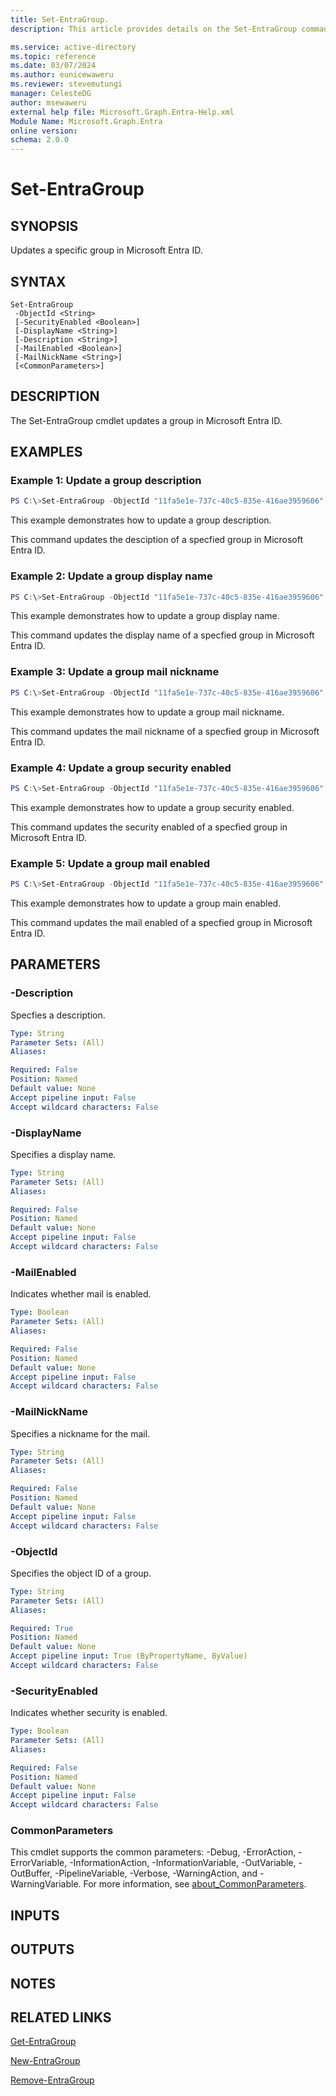 ```yaml
---
title: Set-EntraGroup.
description: This article provides details on the Set-EntraGroup command.

ms.service: active-directory
ms.topic: reference
ms.date: 03/07/2024
ms.author: eunicewaweru
ms.reviewer: stevemutungi
manager: CelesteDG
author: msewaweru
external help file: Microsoft.Graph.Entra-Help.xml
Module Name: Microsoft.Graph.Entra
online version:
schema: 2.0.0
---
```


# Set-EntraGroup

## SYNOPSIS
Updates a specific group in Microsoft Entra ID.

## SYNTAX

```
Set-EntraGroup 
 -ObjectId <String>
 [-SecurityEnabled <Boolean>]  
 [-DisplayName <String>] 
 [-Description <String>]
 [-MailEnabled <Boolean>] 
 [-MailNickName <String>] 
 [<CommonParameters>]
```

## DESCRIPTION
The Set-EntraGroup cmdlet updates a group in Microsoft Entra ID.

## EXAMPLES

### Example 1: Update a group description
```powershell
PS C:\>Set-EntraGroup -ObjectId "11fa5e1e-737c-40c5-835e-416ae3959606" -Description "This is my new group"
```

This example demonstrates how to update a group description.  

This command updates the desciption of a specfied group in Microsoft Entra ID.  

### Example 2: Update a group display name
```powershell
PS C:\>Set-EntraGroup -ObjectId "11fa5e1e-737c-40c5-835e-416ae3959606" -DisplayName "Parents of Conto"
```

This example demonstrates how to update a group display name.  

This command updates the display name of a specfied group in Microsoft Entra ID.  

### Example 3: Update a group mail nickname
```powershell
PS C:\>Set-EntraGroup -ObjectId "11fa5e1e-737c-40c5-835e-416ae3959606" -MailNickName "newnickname"
```

This example demonstrates how to update a group mail nickname.  

This command updates the mail nickname of a specfied group in Microsoft Entra ID.  

### Example 4: Update a group security enabled
```powershell
PS C:\>Set-EntraGroup -ObjectId "11fa5e1e-737c-40c5-835e-416ae3959606" -SecurityEnabled $true
```

This example demonstrates how to update a group security enabled.  

This command updates the security enabled of a specfied group in Microsoft Entra ID.  

### Example 5: Update a group mail enabled
```powershell
PS C:\>Set-EntraGroup -ObjectId "11fa5e1e-737c-40c5-835e-416ae3959606" -MailEnabled $true
```

This example demonstrates how to update a group main enabled.  

This command updates the mail enabled of a specfied group in Microsoft Entra ID.  

## PARAMETERS

### -Description
Specfies a description.

```yaml
Type: String
Parameter Sets: (All)
Aliases:

Required: False
Position: Named
Default value: None
Accept pipeline input: False
Accept wildcard characters: False
```

### -DisplayName
Specifies a display name.

```yaml
Type: String
Parameter Sets: (All)
Aliases:

Required: False
Position: Named
Default value: None
Accept pipeline input: False
Accept wildcard characters: False
```

### -MailEnabled
Indicates whether mail is enabled.

```yaml
Type: Boolean
Parameter Sets: (All)
Aliases:

Required: False
Position: Named
Default value: None
Accept pipeline input: False
Accept wildcard characters: False
```

### -MailNickName
Specifies a nickname for the mail.

```yaml
Type: String
Parameter Sets: (All)
Aliases:

Required: False
Position: Named
Default value: None
Accept pipeline input: False
Accept wildcard characters: False
```

### -ObjectId
Specifies the object ID of a group.

```yaml
Type: String
Parameter Sets: (All)
Aliases:

Required: True
Position: Named
Default value: None
Accept pipeline input: True (ByPropertyName, ByValue)
Accept wildcard characters: False
```

### -SecurityEnabled
Indicates whether security is enabled.

```yaml
Type: Boolean
Parameter Sets: (All)
Aliases:

Required: False
Position: Named
Default value: None
Accept pipeline input: False
Accept wildcard characters: False
```

### CommonParameters
This cmdlet supports the common parameters: -Debug, -ErrorAction, -ErrorVariable, -InformationAction, -InformationVariable, -OutVariable, -OutBuffer, -PipelineVariable, -Verbose, -WarningAction, and -WarningVariable. For more information, see [about_CommonParameters](http://go.microsoft.com/fwlink/?LinkID=113216).

## INPUTS

## OUTPUTS

## NOTES

## RELATED LINKS

[Get-EntraGroup](Get-EntraGroup.md)

[New-EntraGroup](New-EntraGroup.md)

[Remove-EntraGroup](Remove-EntraGroup.md)

